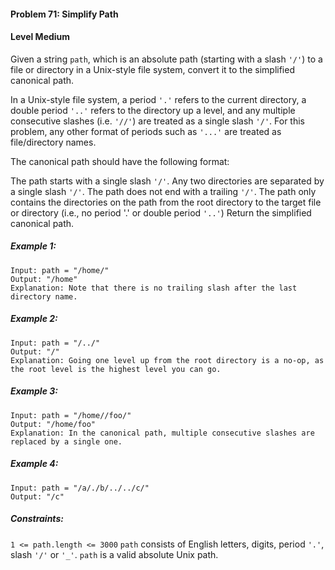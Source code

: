 #### Problem 71: Simplify Path

#### Level Medium

Given a string `path`, which is an absolute path (starting with a slash `'/'`) to a file or directory in a Unix-style file system, convert it to the simplified canonical path.

In a Unix-style file system, a period `'.'` refers to the current directory, a double period `'..'` refers to the directory up a level, and any multiple consecutive slashes (i.e. `'//'`) are treated as a single slash `'/'`. For this problem, any other format of periods such as `'...'` are treated as file/directory names.

The canonical path should have the following format:

The path starts with a single slash `'/'`.
Any two directories are separated by a single slash `'/'`.
The path does not end with a trailing `'/'`.
The path only contains the directories on the path from the root directory to the target file or directory (i.e., no period '.' or double period `'..'`)
Return the simplified canonical path.

 

##### Example 1:
```
Input: path = "/home/"
Output: "/home"
Explanation: Note that there is no trailing slash after the last directory name.
```
##### Example 2:
```
Input: path = "/../"
Output: "/"
Explanation: Going one level up from the root directory is a no-op, as the root level is the highest level you can go.
```
##### Example 3:
```
Input: path = "/home//foo/"
Output: "/home/foo"
Explanation: In the canonical path, multiple consecutive slashes are replaced by a single one.
```
##### Example 4:
```
Input: path = "/a/./b/../../c/"
Output: "/c"
```

##### Constraints:

`1 <= path.length <= 3000`
`path` consists of English letters, digits, period `'.'`, slash `'/'` or `'_'`.
`path` is a valid absolute Unix path.